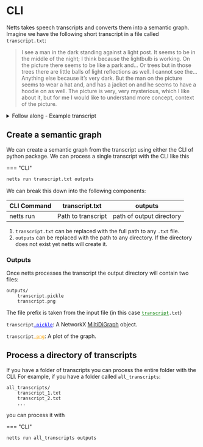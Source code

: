 # CLI

Netts takes speech transcripts and converts them into a semantic graph. Imagine we have the following short transcript in a file called `transcript.txt`:

> I see a man in the dark standing against a light post. It seems to be in the middle of the night; I think because the lightbulb is working. On the picture there seems to be like a park and... Or trees but in those trees there are little balls of light reflections as well. I cannot see the… Anything else because it’s very dark. But the man on the picture seems to wear a hat and, and has a jacket on and he seems to have a hoodie on as well. The picture is very, very mysterious, which I like about it, but for me I would like to understand more concept, context of the picture.

<details>
<summary>Follow along - Example transcript</summary>
To follow along create this example in a file by running the following command in a terminal

```bash
echo "I see a man in the dark standing against a light post. It seems to be in the middle of the night; I think because the lightbulb is working. On the picture there seems to be like a park and... Or trees but in those trees there are little balls of light reflections as well. I cannot see the… Anything else because it’s very dark. But the man on the picture seems to wear a hat and, and has a jacket on and he seems to have a hoodie on as well. The picture is very, very mysterious, which I like about it, but for me I would like to understand more concept, context of the picture." > transcript.txt
```

</details>

## Create a semantic graph

We can create a semantic graph from the transcript using either the CLI of python package. We can process a single transcript with the CLI like this

=== "CLI"

```bash
netts run transcript.txt outputs
```

We can break this down into the following components:

| CLI Command     | transcript.txt | outputs |
| ----------- | -----|------ |
| netts run   | Path to transcript   | path of output directory   |


1. `transcript.txt` can be replaced with the full path to any `.txt` file.
2. `outputs` can be replaced with the path to any directory. If the directory does not exist yet netts will create it.

### Outputs
Once netts processes the transcript the output directory will contain two files:

```text
outputs/
    transcript.pickle
    transcript.png
```

The file prefix is taken from the input file (in this case <code><ins style="color: green; text-decoration-color: green;">transcript</ins>.txt</code>)

<code>transcript<ins style="color: blue; text-decoration-color: blue;">.pickle</ins></code>: A NetworkX [MiltiDiGraph](https://networkx.org/documentation/stable/reference/classes/multidigraph.html) object.

<code>transcript<ins style="color: orange; text-decoration-color:orange;">.png</ins></code>: A plot of the graph.

## Process a directory of transcripts

If you have a folder of transcripts you can process the entire folder with the CLI. For example, if you have a folder called `all_transcripts`:

```text
all_transcripts/
    transcript_1.txt
    transcript_2.txt
    ...
```

you can process it with

=== "CLI"

```bash
netts run all_transcripts outputs
```
